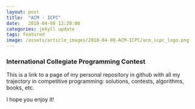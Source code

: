 ```yaml
---
layout: post
title:  "ACM - ICPC"
date:   2018-04-08 12:20:00
categories: jekyll update
tags: featured
image: /assets/article_images/2018-04-08-ACM-ICPC/acm_icpc_logo.png
---
```

### International Collegiate Programming Contest
    
This is a link to a page of my personal repository in github with all my trajectory in competitive programming: solutions, contests, algorithms, books, etc.  

I hope you enjoy it!
